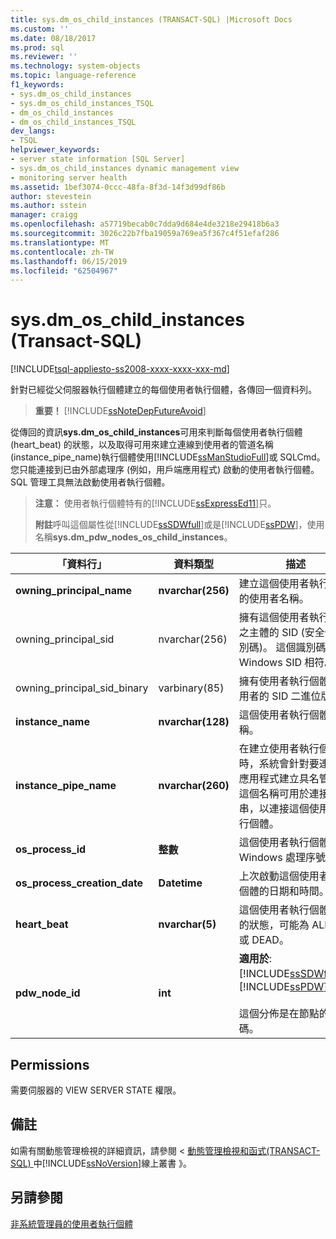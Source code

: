 ```yaml
---
title: sys.dm_os_child_instances (TRANSACT-SQL) |Microsoft Docs
ms.custom: ''
ms.date: 08/18/2017
ms.prod: sql
ms.reviewer: ''
ms.technology: system-objects
ms.topic: language-reference
f1_keywords:
- sys.dm_os_child_instances
- sys.dm_os_child_instances_TSQL
- dm_os_child_instances
- dm_os_child_instances_TSQL
dev_langs:
- TSQL
helpviewer_keywords:
- server state information [SQL Server]
- sys.dm_os_child_instances dynamic management view
- monitoring server health
ms.assetid: 1bef3074-0ccc-48fa-8f3d-14f3d99df86b
author: stevestein
ms.author: sstein
manager: craigg
ms.openlocfilehash: a57719becab0c7dda9d684e4de3218e29418b6a3
ms.sourcegitcommit: 3026c22b7fba19059a769ea5f367c4f51efaf286
ms.translationtype: MT
ms.contentlocale: zh-TW
ms.lasthandoff: 06/15/2019
ms.locfileid: "62504967"
---
```

# <a name="sysdmoschildinstances-transact-sql"></a>sys.dm_os_child_instances (Transact-SQL)
[!INCLUDE[tsql-appliesto-ss2008-xxxx-xxxx-xxx-md](../../includes/tsql-appliesto-ss2008-xxxx-xxxx-xxx-md.md)]

  針對已經從父伺服器執行個體建立的每個使用者執行個體，各傳回一個資料列。  
  
> **重要！** [!INCLUDE[ssNoteDepFutureAvoid](../../includes/ssnotedepfutureavoid-md.md)]  
  
 從傳回的資訊**sys.dm_os_child_instances**可用來判斷每個使用者執行個體 (heart_beat) 的狀態，以及取得可用來建立連線到使用者的管道名稱 (instance_pipe_name)執行個體使用[!INCLUDE[ssManStudioFull](../../includes/ssmanstudiofull-md.md)]或 SQLCmd。 您只能連接到已由外部處理序 (例如，用戶端應用程式) 啟動的使用者執行個體。 SQL 管理工具無法啟動使用者執行個體。  
  
> **注意：** 使用者執行個體特有的[!INCLUDE[ssExpressEd11](../../includes/ssexpressed11-md.md)]只。  
> 
> **附註**呼叫這個屬性從[!INCLUDE[ssSDWfull](../../includes/sssdwfull-md.md)]或是[!INCLUDE[ssPDW](../../includes/sspdw-md.md)]，使用名稱**sys.dm_pdw_nodes_os_child_instances**。  
  
|「資料行」|資料類型|描述|  
|------------|---------------|-----------------|  
|**owning_principal_name**|**nvarchar(256)**|建立這個使用者執行個體的使用者名稱。|  
|owning_principal_sid|nvarchar(256)|擁有這個使用者執行個體之主體的 SID (安全性識別碼)。 這個識別碼與 Windows SID 相符。|  
|owning_principal_sid_binary|varbinary(85)|擁有使用者執行個體之使用者的 SID 二進位版本|  
|**instance_name**|**nvarchar(128)**|這個使用者執行個體的名稱。|  
|**instance_pipe_name**|**nvarchar(260)**|在建立使用者執行個體時，系統會針對要連接的應用程式建立具名管道。 這個名稱可用於連接字串，以連接這個使用者執行個體。|  
|**os_process_id**|**整數**|這個使用者執行個體的 Windows 處理序號碼。|  
|**os_process_creation_date**|**Datetime**|上次啟動這個使用者執行個體的日期和時間。|  
|**heart_beat**|**nvarchar(5)**|這個使用者執行個體目前的狀態，可能為 ALIVE 或 DEAD。|  
|**pdw_node_id**|**int**|**適用於**: [!INCLUDE[ssSDWfull](../../includes/sssdwfull-md.md)]， [!INCLUDE[ssPDW](../../includes/sspdw-md.md)]<br /><br /> 這個分佈是在節點的識別碼。|  
  
## <a name="permissions"></a>Permissions  
 需要伺服器的 VIEW SERVER STATE 權限。  
  
## <a name="remarks"></a>備註  
 如需有關動態管理檢視的詳細資訊，請參閱 <<c0> [ 動態管理檢視和函式&#40;TRANSACT-SQL&#41; ](~/relational-databases/system-dynamic-management-views/system-dynamic-management-views.md)中[!INCLUDE[ssNoVersion](../../includes/ssnoversion-md.md)]線上叢書 》。</c0>  
  
## <a name="see-also"></a>另請參閱  
 [非系統管理員的使用者執行個體](https://msdn.microsoft.com/85385aae-10fb-4f8b-9eeb-cce2ee7da019)  
  
  



